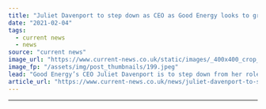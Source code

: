 ```yaml
---
title: "Juliet Davenport to step down as CEO as Good Energy looks to grow digital business"
date: "2021-02-04"
tags: 
  - current news
  - news
source: "current news"
image_url: "https://www.current-news.co.uk/static/images/_400x400_crop_center-center/Juliet-Davenport-Head-Good-Energy.jpeg"
image_fp: "/assets/img/post_thumbnails/199.jpeg"
lead: "Good Energy’s CEO Juliet Davenport is to step down from her role as the company looks to grow as a digital business."
article_url: "https://www.current-news.co.uk/news/juliet-davenport-to-step-down-as-ceo-as-good-energy-looks-to-grow-digital-business?utm_source=rss-feeds&utm_medium=rss&utm_campaign=rss"
---
```


---
